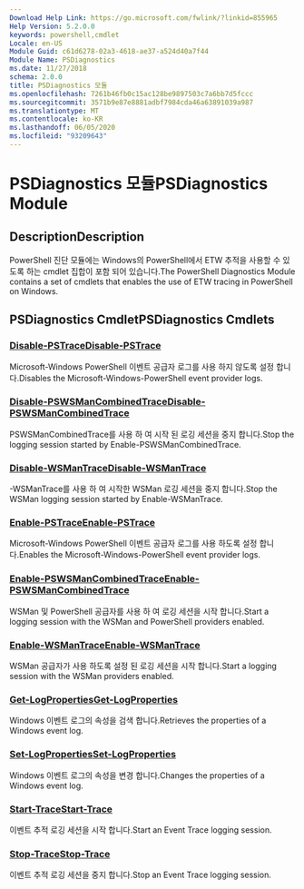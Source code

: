 ```yaml
---
Download Help Link: https://go.microsoft.com/fwlink/?linkid=855965
Help Version: 5.2.0.0
keywords: powershell,cmdlet
Locale: en-US
Module Guid: c61d6278-02a3-4618-ae37-a524d40a7f44
Module Name: PSDiagnostics
ms.date: 11/27/2018
schema: 2.0.0
title: PSDiagnostics 모듈
ms.openlocfilehash: 7261b46fb0c15ac128be9897503c7a6bb7d5fccc
ms.sourcegitcommit: 3571b9e87e8881adbf7984cda46a63891039a987
ms.translationtype: MT
ms.contentlocale: ko-KR
ms.lasthandoff: 06/05/2020
ms.locfileid: "93209643"
---
```

# <span data-ttu-id="4528d-103">PSDiagnostics 모듈</span><span class="sxs-lookup"><span data-stu-id="4528d-103">PSDiagnostics Module</span></span>

## <span data-ttu-id="4528d-104">Description</span><span class="sxs-lookup"><span data-stu-id="4528d-104">Description</span></span>

<span data-ttu-id="4528d-105">PowerShell 진단 모듈에는 Windows의 PowerShell에서 ETW 추적을 사용할 수 있도록 하는 cmdlet 집합이 포함 되어 있습니다.</span><span class="sxs-lookup"><span data-stu-id="4528d-105">The PowerShell Diagnostics Module contains a set of cmdlets that enables the use of ETW tracing in PowerShell on Windows.</span></span>

## <span data-ttu-id="4528d-106">PSDiagnostics Cmdlet</span><span class="sxs-lookup"><span data-stu-id="4528d-106">PSDiagnostics Cmdlets</span></span>

### [<span data-ttu-id="4528d-107">Disable-PSTrace</span><span class="sxs-lookup"><span data-stu-id="4528d-107">Disable-PSTrace</span></span>](Disable-PSTrace.md)
<span data-ttu-id="4528d-108">Microsoft-Windows PowerShell 이벤트 공급자 로그를 사용 하지 않도록 설정 합니다.</span><span class="sxs-lookup"><span data-stu-id="4528d-108">Disables the Microsoft-Windows-PowerShell event provider logs.</span></span>

### [<span data-ttu-id="4528d-109">Disable-PSWSManCombinedTrace</span><span class="sxs-lookup"><span data-stu-id="4528d-109">Disable-PSWSManCombinedTrace</span></span>](Disable-PSWSManCombinedTrace.md)
<span data-ttu-id="4528d-110">PSWSManCombinedTrace를 사용 하 여 시작 된 로깅 세션을 중지 합니다.</span><span class="sxs-lookup"><span data-stu-id="4528d-110">Stop the logging session started by Enable-PSWSManCombinedTrace.</span></span>

### [<span data-ttu-id="4528d-111">Disable-WSManTrace</span><span class="sxs-lookup"><span data-stu-id="4528d-111">Disable-WSManTrace</span></span>](Disable-WSManTrace.md)
<span data-ttu-id="4528d-112">-WSManTrace를 사용 하 여 시작한 WSMan 로깅 세션을 중지 합니다.</span><span class="sxs-lookup"><span data-stu-id="4528d-112">Stop the WSMan logging session started by Enable-WSManTrace.</span></span>

### [<span data-ttu-id="4528d-113">Enable-PSTrace</span><span class="sxs-lookup"><span data-stu-id="4528d-113">Enable-PSTrace</span></span>](Enable-PSTrace.md)
<span data-ttu-id="4528d-114">Microsoft-Windows PowerShell 이벤트 공급자 로그를 사용 하도록 설정 합니다.</span><span class="sxs-lookup"><span data-stu-id="4528d-114">Enables the Microsoft-Windows-PowerShell event provider logs.</span></span>

### [<span data-ttu-id="4528d-115">Enable-PSWSManCombinedTrace</span><span class="sxs-lookup"><span data-stu-id="4528d-115">Enable-PSWSManCombinedTrace</span></span>](Enable-PSWSManCombinedTrace.md)
<span data-ttu-id="4528d-116">WSMan 및 PowerShell 공급자를 사용 하 여 로깅 세션을 시작 합니다.</span><span class="sxs-lookup"><span data-stu-id="4528d-116">Start a logging session with the WSMan and PowerShell providers enabled.</span></span>

### [<span data-ttu-id="4528d-117">Enable-WSManTrace</span><span class="sxs-lookup"><span data-stu-id="4528d-117">Enable-WSManTrace</span></span>](Enable-WSManTrace.md)
<span data-ttu-id="4528d-118">WSMan 공급자가 사용 하도록 설정 된 로깅 세션을 시작 합니다.</span><span class="sxs-lookup"><span data-stu-id="4528d-118">Start a logging session with the WSMan providers enabled.</span></span>

### [<span data-ttu-id="4528d-119">Get-LogProperties</span><span class="sxs-lookup"><span data-stu-id="4528d-119">Get-LogProperties</span></span>](Get-LogProperties.md)
<span data-ttu-id="4528d-120">Windows 이벤트 로그의 속성을 검색 합니다.</span><span class="sxs-lookup"><span data-stu-id="4528d-120">Retrieves the properties of a Windows event log.</span></span>

### [<span data-ttu-id="4528d-121">Set-LogProperties</span><span class="sxs-lookup"><span data-stu-id="4528d-121">Set-LogProperties</span></span>](Set-LogProperties.md)
<span data-ttu-id="4528d-122">Windows 이벤트 로그의 속성을 변경 합니다.</span><span class="sxs-lookup"><span data-stu-id="4528d-122">Changes the properties of a Windows event log.</span></span>

### [<span data-ttu-id="4528d-123">Start-Trace</span><span class="sxs-lookup"><span data-stu-id="4528d-123">Start-Trace</span></span>](Start-Trace.md)
<span data-ttu-id="4528d-124">이벤트 추적 로깅 세션을 시작 합니다.</span><span class="sxs-lookup"><span data-stu-id="4528d-124">Start an Event Trace logging session.</span></span>

### [<span data-ttu-id="4528d-125">Stop-Trace</span><span class="sxs-lookup"><span data-stu-id="4528d-125">Stop-Trace</span></span>](Stop-Trace.md)
<span data-ttu-id="4528d-126">이벤트 추적 로깅 세션을 중지 합니다.</span><span class="sxs-lookup"><span data-stu-id="4528d-126">Stop an Event Trace logging session.</span></span>

